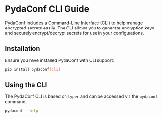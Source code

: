 # PydaConf CLI Guide

PydaConf includes a Command-Line Interface (CLI) to help manage encrypted secrets easily. The CLI allows you to generate encryption keys and securely encrypt/decrypt secrets for use in your configurations.

## Installation

Ensure you have installed PydaConf with CLI support:

```sh
pip install pydaconf[cli]
```

## Using the CLI

The PydaConf CLI is based on `typer` and can be accessed via the `pydaconf` command.

```sh
pydaconf --help
```
